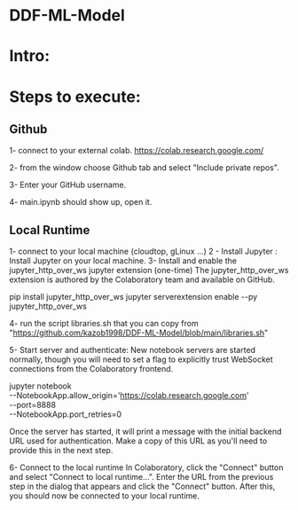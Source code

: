 # DDF-ML-Model


# Intro:



# Steps to execute:

## Github
1- connect to your external colab. https://colab.research.google.com/

2- from the window choose Github tab and select "Include private repos".

3- Enter your GitHub username.

4- main.ipynb should show up, open it.

## Local Runtime
1- connect to your local  machine (cloudtop, gLinux ...)
2 - Install Jupyter : 
Install Jupyter on your local machine.
3- Install and enable the jupyter_http_over_ws jupyter extension (one-time)
The jupyter_http_over_ws extension is authored by the Colaboratory team and available on GitHub.

pip install jupyter_http_over_ws
jupyter serverextension enable --py jupyter_http_over_ws

4- run the script libraries.sh that you can copy from "https://github.com/kazob1998/DDF-ML-Model/blob/main/libraries.sh"

5- Start server and authenticate: 
New notebook servers are started normally, though you will need to set a flag to explicitly trust WebSocket connections from the Colaboratory frontend.

jupyter notebook \
  --NotebookApp.allow_origin='https://colab.research.google.com' \
  --port=8888 \
  --NotebookApp.port_retries=0
    
Once the server has started, it will print a message with the initial backend URL used for authentication. Make a copy of this URL as you'll need to provide this in the next step.

6- Connect to the local runtime
In Colaboratory, click the "Connect" button and select "Connect to local runtime...". Enter the URL from the previous step in the dialog that appears and click the "Connect" button. After this, you should now be connected to your local runtime.
